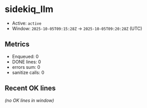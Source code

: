 # sidekiq_llm

- Active: `active`
- Window: `2025-10-05T09:15:28Z` → `2025-10-05T09:20:28Z` (UTC)

## Metrics
- Enqueued: 0
- DONE lines: 0
- errors sum: 0
- sanitize calls: 0

## Recent OK lines
_(no OK lines in window)_
